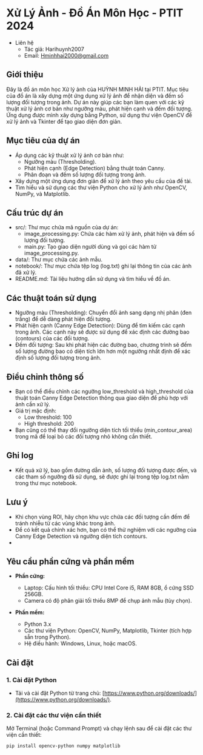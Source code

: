 # Xử Lý Ảnh - Đồ Án Môn Học - PTIT 2024
- Liên hệ
  - Tác giả: Harihuynh2007
  - Email: Hminhhai2000@gmail.com
## Giới thiệu
Đây là đồ án môn học Xử lý ảnh của HUỲNH MINH HẢI tại PTIT. Mục tiêu của đồ án là xây dựng một ứng dụng xử lý ảnh để nhận diện và đếm số lượng đối tượng trong ảnh. Dự án này giúp các bạn làm quen với các kỹ thuật xử lý ảnh cơ bản như ngưỡng màu, phát hiện cạnh và đếm đối tượng. Ứng dụng được mình xây dựng bằng Python, sử dụng thư viện OpenCV để xử lý ảnh và Tkinter để tạo giao diện đơn giản.

## Mục tiêu của dự án
- Áp dụng các kỹ thuật xử lý ảnh cơ bản như:
  - Ngưỡng màu (Thresholding).
  - Phát hiện cạnh (Edge Detection) bằng thuật toán Canny.
  - Phân đoạn và đếm số lượng đối tượng trong ảnh.
- Xây dựng một ứng dụng đơn giản để xử lý ảnh theo yêu cầu của đề tài.
- Tìm hiểu và sử dụng các thư viện Python cho xử lý ảnh như OpenCV, NumPy, và Matplotlib.

## Cấu trúc dự án
- src/: Thư mục chứa mã nguồn của dự án:
  - image_processing.py: Chứa các hàm xử lý ảnh, phát hiện và đếm số lượng đối tượng.
  - main.py: Tạo giao diện người dùng và gọi các hàm từ image_processing.py.
- data/: Thư mục chứa các ảnh mẫu.
- notebook/: Thư mục chứa tệp log (log.txt) ghi lại thông tin của các ảnh đã xử lý.
- README.md: Tài liệu hướng dẫn sử dụng và tìm hiểu về đồ án.


## Các thuật toán sử dụng
- Ngưỡng màu (Thresholding): Chuyển đổi ảnh sang dạng nhị phân (đen trắng) để dễ dàng phát hiện đối tượng.
- Phát hiện cạnh (Canny Edge Detection): Dùng để tìm kiếm các cạnh trong ảnh. Các cạnh này sẽ được sử dụng để xác định các đường bao (contours) của các đối tượng.
- Đếm đối tượng: Sau khi phát hiện các đường bao, chương trình sẽ đếm số lượng đường bao có diện tích lớn hơn một ngưỡng nhất định để xác định số lượng đối tượng trong ảnh.
## Điều chỉnh thông số
- Bạn có thể điều chỉnh các ngưỡng low_threshold và high_threshold của thuật toán Canny Edge Detection thông qua giao diện để phù hợp với ảnh cần xử lý.
- Giá trị mặc định:
  - Low threshold: 100
  - High threshold: 200
- Bạn cũng có thể thay đổi ngưỡng diện tích tối thiểu (min_contour_area) trong mã để loại bỏ các đối tượng nhỏ không cần thiết.
## Ghi log
- Kết quả xử lý, bao gồm đường dẫn ảnh, số lượng đối tượng được đếm, và các tham số ngưỡng đã sử dụng, sẽ được ghi lại trong tệp log.txt nằm trong thư mục notebook.
## Lưu ý
- Khi chọn vùng ROI, hãy chọn khu vực chứa các đối tượng cần đếm để tránh nhiễu từ các vùng khác trong ảnh.
- Để có kết quả chính xác hơn, bạn có thể thử nghiệm với các ngưỡng của Canny Edge Detection và ngưỡng diện tích contours.
- 
## Yêu cầu phần cứng và phần mềm
- **Phần cứng:** 
  - Laptop: Cấu hình tối thiểu: CPU Intel Core i5, RAM 8GB, ổ cứng SSD 256GB.
  - Camera có độ phân giải tối thiểu 8MP để chụp ảnh mẫu (tùy chọn).

- **Phần mềm:**
  - Python 3.x
  - Các thư viện Python: OpenCV, NumPy, Matplotlib, Tkinter (tích hợp sẵn trong Python).
  - Hệ điều hành: Windows, Linux, hoặc macOS.

## Cài đặt
### 1. Cài đặt Python
- Tải và cài đặt Python từ trang chủ: [https://www.python.org/downloads/](https://www.python.org/downloads/).

### 2. Cài đặt các thư viện cần thiết
Mở Terminal (hoặc Command Prompt) và chạy lệnh sau để cài đặt các thư viện cần thiết:
```bash
pip install opencv-python numpy matplotlib



